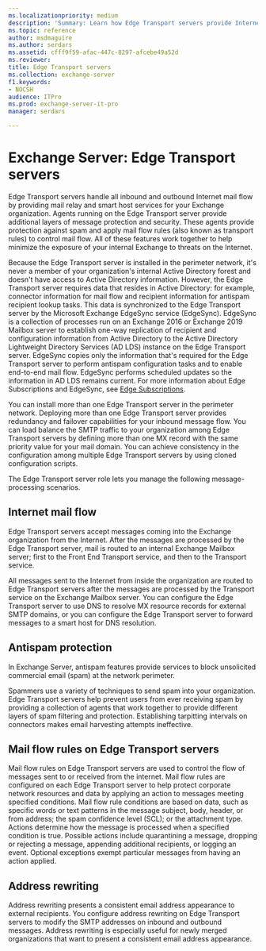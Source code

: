 ```yaml
---
ms.localizationpriority: medium
description: 'Summary: Learn how Edge Transport servers provide Internet mail flow, antispam, and mail flow rules for your Exchange Server organization'
ms.topic: reference
author: msdmaguire
ms.author: serdars
ms.assetid: cfff9f59-afac-447c-8297-afcebe49a52d
ms.reviewer: 
title: Edge Transport servers
ms.collection: exchange-server
f1.keywords:
- NOCSH
audience: ITPro
ms.prod: exchange-server-it-pro
manager: serdars

---
```


# Exchange Server: Edge Transport servers

Edge Transport servers handle all inbound and outbound Internet mail flow by providing mail relay and smart host services for your Exchange organization. Agents running on the Edge Transport server provide additional layers of message protection and security. These agents provide protection against spam and apply mail flow rules (also known as transport rules) to control mail flow. All of these features work together to help minimize the exposure of your internal Exchange to threats on the Internet.

Because the Edge Transport server is installed in the perimeter network, it's never a member of your organization's internal Active Directory forest and doesn't have access to Active Directory information. However, the Edge Transport server requires data that resides in Active Directory: for example, connector information for mail flow and recipient information for antispam recipient lookup tasks. This data is synchronized to the Edge Transport server by the Microsoft Exchange EdgeSync service (EdgeSync). EdgeSync is a collection of processes run on an Exchange 2016 or Exchange 2019 Mailbox server to establish one-way replication of recipient and configuration information from Active Directory to the Active Directory Lightweight Directory Services (AD LDS) instance on the Edge Transport server. EdgeSync copies only the information that's required for the Edge Transport server to perform antispam configuration tasks and to enable end-to-end mail flow. EdgeSync performs scheduled updates so the information in AD LDS remains current. For more information about Edge Subscriptions and EdgeSync, see [Edge Subscriptions](edge-subscriptions.md).

You can install more than one Edge Transport server in the perimeter network. Deploying more than one Edge Transport server provides redundancy and failover capabilities for your inbound message flow. You can load balance the SMTP traffic to your organization among Edge Transport servers by defining more than one MX record with the same priority value for your mail domain. You can achieve consistency in the configuration among multiple Edge Transport servers by using cloned configuration scripts.

The Edge Transport server role lets you manage the following message-processing scenarios.

## Internet mail flow

Edge Transport servers accept messages coming into the Exchange organization from the Internet. After the messages are processed by the Edge Transport server, mail is routed to an internal Exchange Mailbox server; first to the Front End Transport service, and then to the Transport service.

All messages sent to the Internet from inside the organization are routed to Edge Transport servers after the messages are processed by the Transport service on the Exchange Mailbox server. You can configure the Edge Transport server to use DNS to resolve MX resource records for external SMTP domains, or you can configure the Edge Transport server to forward messages to a smart host for DNS resolution.

## Antispam protection

In Exchange Server, antispam features provide services to block unsolicited commercial email (spam) at the network perimeter.

Spammers use a variety of techniques to send spam into your organization. Edge Transport servers help prevent users from ever receiving spam by providing a collection of agents that work together to provide different layers of spam filtering and protection. Establishing tarpitting intervals on connectors makes email harvesting attempts ineffective.

## Mail flow rules on Edge Transport servers

Mail flow rules on Edge Transport servers are used to control the flow of messages sent to or received from the internet. Mail flow rules are configured on each Edge Transport server to help protect corporate network resources and data by applying an action to messages meeting specified conditions. Mail flow rule conditions are based on data, such as specific words or text patterns in the message subject, body, header, or from address; the spam confidence level (SCL); or the attachment type. Actions determine how the message is processed when a specified condition is true. Possible actions include quarantining a message, dropping or rejecting a message, appending additional recipients, or logging an event. Optional exceptions exempt particular messages from having an action applied.

## Address rewriting

Address rewriting presents a consistent email address appearance to external recipients. You configure address rewriting on Edge Transport servers to modify the SMTP addresses on inbound and outbound messages. Address rewriting is especially useful for newly merged organizations that want to present a consistent email address appearance.
